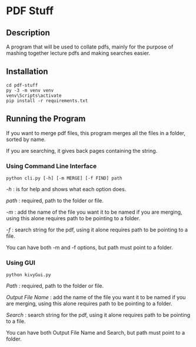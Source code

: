 # PDF Stuff

## Description
A program that will be used to collate pdfs, mainly for the purpose of mashing together lecture pdfs and making searches easier.


## Installation
```shell
cd pdf-stuff
py -3 -m venv venv
venv\Scripts\activate
pip install -r requirements.txt
```

## Running the Program
If you want to merge pdf files, this program merges all the files in a folder, sorted by name.

If you are searching, it gives back pages containing the string.

### Using Command Line Interface

```shell
python cli.py [-h] [-m MERGE] [-f FIND] path
```
*-h* : is for help and shows what each option does.   

*path* : required, path to the folder or file.

*-m* : add the name of the file you want it to be named if you are merging, using this alone requires path to be pointing to a folder.

*-f* : search string for the pdf, using it alone requires path to be pointing to a file.

You can have both -m and -f options, but path must point to a folder.

### Using GUI
```shell
python kivyGui.py
```
*Path* : required, path to the folder or file.  

*Output File Name* : add the name of the file you want it to be named if you are merging, using this alone requires path to be pointing to a folder.

*Search* : search string for the pdf, using it alone requires path to be pointing to a file.

You can have both Output File Name and Search, but path must point to a folder.